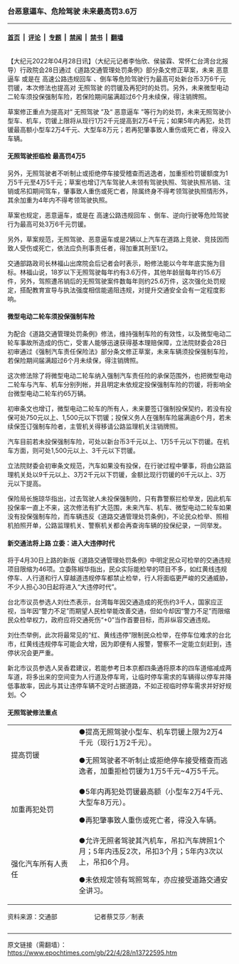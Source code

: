 ### 台恶意逼车、危险驾驶 未来最高罚3.6万

---

#### [首页](../../../..?n13722595) &nbsp;|&nbsp; [评论](../../../../../epoch-comment?n13722595) &nbsp;|&nbsp; [专题](../../../../../epoch-special?n13722595) &nbsp;|&nbsp; [禁闻](../../../../../epoch-news?n13722595) &nbsp;|&nbsp; [禁书](../../../../../books?n13722595) &nbsp;|&nbsp; [翻墙](https://github.com/gfw-breaker/nogfw/blob/master/README.md?n13722595)


<div class="column" id="artbody" itemprop="articleBody">
 <!-- article content begin -->
 <p>
  【大纪元2022年04月28日讯】（大纪元记者李怡欣、侯骏霖、常怀仁台湾台北报导）行政院会28日通过《道路交通管理处罚条例》部分条文修正草案，未来
  <ok href="https://www.epochtimes.com/gb/tag/%E6%81%B6%E6%84%8F%E9%80%BC%E8%BD%A6.html">
   恶意逼车
  </ok>
  或是在
  <ok href="https://www.epochtimes.com/gb/tag/%E9%AB%98%E9%80%9F%E5%85%AC%E8%B7%AF%E8%BF%9D%E8%A7%84%E5%9B%9E%E8%BD%A6.html">
   高速公路违规回车
  </ok>
  、倒车等危险驾驶行为最高可处新台币3万6千元罚锾，本次修法也提高对
  <ok href="https://www.epochtimes.com/gb/tag/%E6%97%A0%E7%85%A7%E9%A9%BE%E9%A9%B6.html">
   无照驾驶
  </ok>
  的罚锾及再犯时的处罚。另外，未来微型电动二轮车须投保强制车险，若保险期间届满超过6个月未续保，得注销牌照。
 </p>
 <p>
  草案修正重点为提高对“
  <ok href="https://www.epochtimes.com/gb/tag/%E6%97%A0%E7%85%A7%E9%A9%BE%E9%A9%B6.html">
   无照驾驶
  </ok>
  ”及“
  <ok href="https://www.epochtimes.com/gb/tag/%E6%81%B6%E6%84%8F%E9%80%BC%E8%BD%A6.html">
   恶意逼车
  </ok>
  ”等行为的处罚，未来无照驾驶小型车、机车，罚锾上限将从现行1万2千元提高到2万4千元；如果5年内再犯，处罚锾最高额小型车2万4千元、大型车8万元；若再犯肇事致人重伤或死亡者，得没入车辆。
 </p>
 <h4>
  无照驾驶拒临检 最高罚4万5
 </h4>
 <p>
  另外，无照驾驶者不听制止或拒绝停车接受稽查而逃逸者，加重拒检罚锾额度为1万5千元至4万5千元；草案也增订汽车驾驶人未领有驾驶执照、驾驶执照吊销、注销或吊扣期间驾车，肇事致人重伤或死亡者，除属终身不得考领驾驶执照情形外，其余加重为4年内不得考领驾驶执照。
 </p>
 <p>
  草案也规定，恶意逼车，或是在
  <ok href="https://www.epochtimes.com/gb/tag/%E9%AB%98%E9%80%9F%E5%85%AC%E8%B7%AF%E8%BF%9D%E8%A7%84%E5%9B%9E%E8%BD%A6.html">
   高速公路违规回车
  </ok>
  、倒车、逆向行驶等危险驾驶行为最高可处3万6千元罚锾。
 </p>
 <p>
  另外，草案规范，无照驾驶、恶意逼车或是2辆以上汽车在道路上竞驶、竞技因而致人受伤或死亡，依法应负刑事责任者，得加重其刑至1/2。
 </p>
 <p>
  交通部路政司长林福山出席院会后记者会时表示，盼修法能以今年年底实施为目标。林福山说，18岁以下无照驾驶每年约有3.6万件，其他年龄层每年约15.6万件，另外，驾照遭吊销后的无照驾驶案件数每年则约25.6万件，这次强化处罚规定，搭配教育宣导与执法强度相信能遏阻违规，对提升交通安全会有一定程度影响。
 </p>
 <h4>
  微型电动二轮车须投保强制车险
 </h4>
 <p>
  为配合《道路交通管理处罚条例》修法，维持强制车险的有效性，以及微型电动二轮车事故所造成的伤亡，受害人能够迅速获得基本理赔保障，立法院财委会28日初审通过《强制汽车责任保险法》部分条文修正草案，未来车辆须投保强制车险，若保险期间届满超过6个月未续保，得注销牌照。
 </p>
 <p>
  这次修法除了将微型电动二轮车纳入强制汽车责任险的承保范围外，也把微型电动二轮车与汽车、机车分别列帐，并且明定未依规定投保强制车险的罚锾，将影响全台微型电动二轮车约65万辆。
 </p>
 <p>
  初审条文也增订，微型电动二轮车的所有人，未来要签订强制投保契约，若没有投保可处750元以上、1,500元以下罚锾；投保义务人在强制车险届满逾6个月，若未续保签订强制车险者，主管机关得移请公路监理机关注销牌照。
 </p>
 <p>
  汽车目前若未投保强制车险，可处以新台币3千元以上、1万5千元以下罚锾。在机车方面，则可处1,500元以上、3千元以下罚锾。
 </p>
 <p>
  立法院财委会初审条文规范，汽车如果没有投保，在行驶过程中肇事，将由公路监理机关处以9千元以上、3万2千元以下罚锾，金额比现行罚锾的6千元以上、3万元以下提高。
 </p>
 <p>
  保险局长施琼华指出，过去驾驶人未投保强制险，只有靠警察拦检举发，因此机车投保率一直上不来，这次修法有扩大范围，未来汽车、机车、微型电动二轮车如果没有投保强制车险，而车辆违反《道路交通管理处罚条例》，不论民众检举、照相机拍照开单，公路监理机关、警察机关都会再查询车辆的投保纪录，一同举发。
 </p>
 <h4>
  新交通法将上路 立委：进入大违停时代
 </h4>
 <p>
  将于4月30日上路的新版《道路交通管理处罚条例》中明定民众可检举的交通违规项目限缩为46项。立委陈椒华指出，民众实际能检举的项目不多，如红黄线违规停车、人行道和行人穿越道违规停车都禁止检举，行人将面临更严峻的交通威胁，不少人担心30日起将进入“大违停时代”。
 </p>
 <p>
  台北市议员参选人刘仕杰表示，台湾每年因交通造成的死伤约3千人，国家应正视，当年因“警力不足”而期望人民检举能改善交通，但如今却因“警力不足”而限缩民众检举权力，政府应将交通死伤“+0”当作首要目标，而非纵容交通违规。
 </p>
 <p>
  刘仕杰举例，此次将最常见的“红、黄线违停”限制民众检举，在停车位难求的台北市，红黄线违规停车可能会大增，因为即便有人报警，警察不一定能立刻赶到，违停状况会更严重。
 </p>
 <p>
  新北市议员参选人吴香君建议，若能参考日本京都四条通将原本的四车道缩减成两车道，将多出来的空间变为人行道及停车弯，让临时停车需求的车辆得以停车并降低事故率，因此与其让违停车辆不定时占据道路，不如正视临时停车需求并好好规划。◇
 </p>
 <h4>
  <strong>
   无照驾驶修法重点
  </strong>
 </h4>
 <table>
  <tbody>
   <tr>
    <td width="160">
     提高罚锾
    </td>
    <td width="393">
     ●提高无照驾驶小型车、机车罚锾上限为2万4千元（现行1万2千元）。
     <p>
      ●无照驾驶者不听制止或拒绝停车接受稽查而逃逸者，加重拒检罚锾为1万5千元~4万5千元。
     </p>
    </td>
   </tr>
   <tr>
    <td width="160">
     加重再犯处罚
    </td>
    <td width="393">
     ●5年内再犯处罚锾最高额（小型车2万4千元、大型车8万元）。
     <p>
      ●再犯肇事致人重伤或死亡者，得没入车辆。
     </p>
    </td>
   </tr>
   <tr>
    <td width="160">
     强化汽车所有人责任
    </td>
    <td width="393">
     ●允许无照者驾驶其汽机车，吊扣汽车牌照1个月；5年内违反2次，吊扣3个月；5年内3次以上，吊扣6个月。
     <p>
      ●未依规定领有驾照驾车，亦应接受道路交通安全讲习。
     </p>
    </td>
   </tr>
  </tbody>
 </table>
 <p>
  资料来源：交通部                     记者蔡艾莎／制表
 </p>
 <!-- article content end -->
</div>


---

原文链接（需翻墙）：https://www.epochtimes.com/gb/22/4/28/n13722595.htm